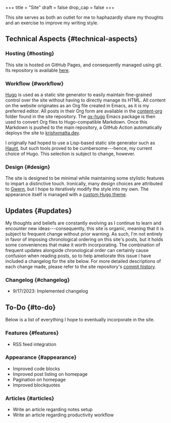+++
title = "Site"
draft = false
drop_cap = false
+++

This site serves as both an outlet for me to haphazardly share my thoughts and an exercise to improve my writing style.


## Technical Aspects {#technical-aspects}


### Hosting {#hosting}

This site is hosted on GitHub Pages, and consequently managed using git. Its repository is available [here](https://github.com/krishxmatta/krishxmatta.dev/).


### Workflow {#workflow}

[Hugo](https://gohugo.io/) is used as a static site generator to easily maintain fine-grained control over the site without having to directly manage its HTML. All content on the website originates as an Org file created in Emacs, as it is my preferred editor. All posts in their Org form are available in the [content-org](https://github.com/krishxmatta/krishxmatta.dev/tree/main/content-org) folder found in the site repository. The [ox-hugo](https://ox-hugo.scripter.co/) Emacs package is then used to convert Org files to Hugo-compatible Markdown. Once this Markdown is pushed to the main repository, a GitHub Action automatically deploys the site to [krishxmatta.dev](https://krishxmatta.dev).

I originally had hoped to use a Lisp-based static site generator such as [Haunt](https://dthompson.us/projects/haunt.html), but such tools proved to be cumbersome---hence, my current choice of Hugo. This selection is subject to change, however.


### Design {#design}

The site is designed to be minimal while maintaining some stylistic features to impart a distinctive touch. Ironically, many design choices are attributed to [Gwern](https://gwern.net/), but I hope to iteratively modify the style into my own. The appearance itself is managed with a [custom Hugo theme](https://github.com/krishxmatta/krishxmatta.dev/tree/main/themes/krishxmatta.dev).


## Updates {#updates}

My thoughts and beliefs are constantly evolving as I continue to learn and encounter new ideas---consequently, this site is organic, meaning that it is subject to frequent change without prior warning. As such, I'm not entirely in favor of imposing chronological ordering on this site's posts, but it holds some conveniences that make it worth incorporating. The combination of frequent updates alongside chronological order can certainly cause confusion when reading posts, so to help ameliorate this issue I have included a changelog for the site below. For more detailed descriptions of each change made, please refer to the site repository's [commit history](https://github.com/krishxmatta/krishxmatta.dev/commits/main).


### Changelog {#changelog}

-   9/17/2023: Implemented changelog


## To-Do {#to-do}

Below is a list of everything I hope to eventually incorporate in the site.


### Features {#features}

-   RSS feed integration


### Appearance {#appearance}

-   Improved code blocks
-   Improved post listing on homepage
-   Pagination on homepage
-   Improved blockquotes


### Articles {#articles}

-   Write an article regarding notes setup
-   Write an article regarding productivity workflow
